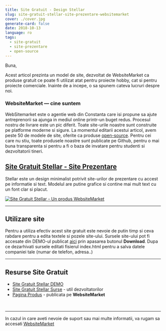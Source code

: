 ```yaml
---
title: Site Gratuit - Design Stellar
slug: site-gratuit-stellar-site-prezentare-websitemarket
cover: ./cover.jpg
generate-card: false
date: 2018-10-13
language: ro
tags:
  - site-gratuit
  - site-prezentare
  - open-source
---
```


Buna, 

Acest articol prezinta un model de site, dezvoltat de WebsiteMarket ca produse gratuit ce poate fi utilizat atat pentru proiecte hobby, cat si pentru proiecte comerciale. Inainte de a incepe, o sa spunem cateva lucruri despre noi.

### WebsiteMarket — cine suntem

WebSitemarket este o agentie web din Constanta care isi propune sa ajute antreprenorii sa ajunga in mediul online printr-un buget redus. 
Procesul nostru de livrare este un pic diferit. Toate site-urile noastre sunt construite pe platforme moderne si sigure. La momentul editarii acestui articol, avem peste 50 de modele de site, oferite ca produse [open-source](https://github.com/creare-site/). Pentru cei care nu stiu, toate produsele noastre sunt publicate pe Github, pentru o mai buna transparenta si pentru a fi o baza de invatare pentru studenti si dezvoltatorii tineri. 

## [Site Gratuit Stellar - Site Prezentare](https://websitemarket.ro/site-gratuit/stellar/)

Stellar este un design minimalist potrivit site-urilor de prezentare cu accest pe informatie si text. 
Modelul are putine grafice si contine mai mult text cu un font clar si placut. 

[![Site Gratuit Stellar - Un produs WebsiteMarket](http://img.youtube.com/vi/GbSxmbr3ZWw/0.jpg)](https://www.youtube.com/watch?v=GbSxmbr3ZWw "Site Gratuit Stellar")

---

## Utilizare site

Pentru a utiliza efectiv acest site gratuit este nevoie de putin timp si ceva rabdare pentru a edita textele si pozele site-ului.
Sursele site-ului pot fi accesate din DEMO-ul publicat [aici](https://site-gratuit-stellar.websitemarket.ro/) prin apasarea butonul **Download**.
Dupa ce dezarhivati sursele editati fisierul index.html pentru a salva datele companiei tale (numar de telefon, adresa..) 

---

## Resurse Site Gratuit

- [Site Gratuit Stellar DEMO](https://site-gratuit-stellar.websitemarket.ro/)
- [Site Gratuit Stellar Surse](https://github.com/creare-site/site-gratuit-stellar/) - util dezvoltatorilor
- [Pagina Produs](https://websitemarket.ro/site-gratuit/stellar/) - publicata pe **WebsiteMarket**

<br />

---

In cazul in care aveti nevoie de suport sau mai multe informatii, va rugam sa accesati [WebsiteMarket](https://websitemarket.ro/)
